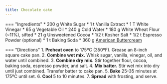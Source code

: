 ```yaml
---
title: Chocolate cake
---
```

=== "Ingredients"
    * 200 g White Sugar
    * 1 t Vanilla Extract
    * 1 T White Vinegar
    * 65 g Vegetable Oil
    * 240 g Cold Water
    * 180 g White Wheat Flour (~11%), sifted
    * 21 g Unsweetened Cocoa
    * 1/2 t Kosher Salt
    * 1/2 t Espresso Powder (optional)
    * 1 t Baking Soda
    * 360 g [American Buttercream](../../toppings/american-buttercream.md)

=== "Directions"
    1. **Preheat oven** to 175ºC (350ºF). Grease an 8-inch square cake pan.
    2. **Combine wet mix.** Whisk sugar, vanilla, vinegar, oil, and water until combined.
    3. **Combine dry mix.** Stir together flour, cocoa, baking soda, espresso powder, and salt.
    4. **Mix batter.** Stir wet mix into dry until just combined. Transfer batter to cake pan.
    5. **Bake** 25-35 minutes at 175ºC until set.
    6. **Cool** 5 to 10 minutes.
    7. **Spread** with frosting, and serve.

[^kingarthur]:
    Sands, Brinna. ["King Arthur's Original Cake Pan Cake."](https://www.kingarthurbaking.com/recipes/king-arthurs-original-cake-pan-cake-recipe) _King Arthur Baking._ 10 March 2015.
